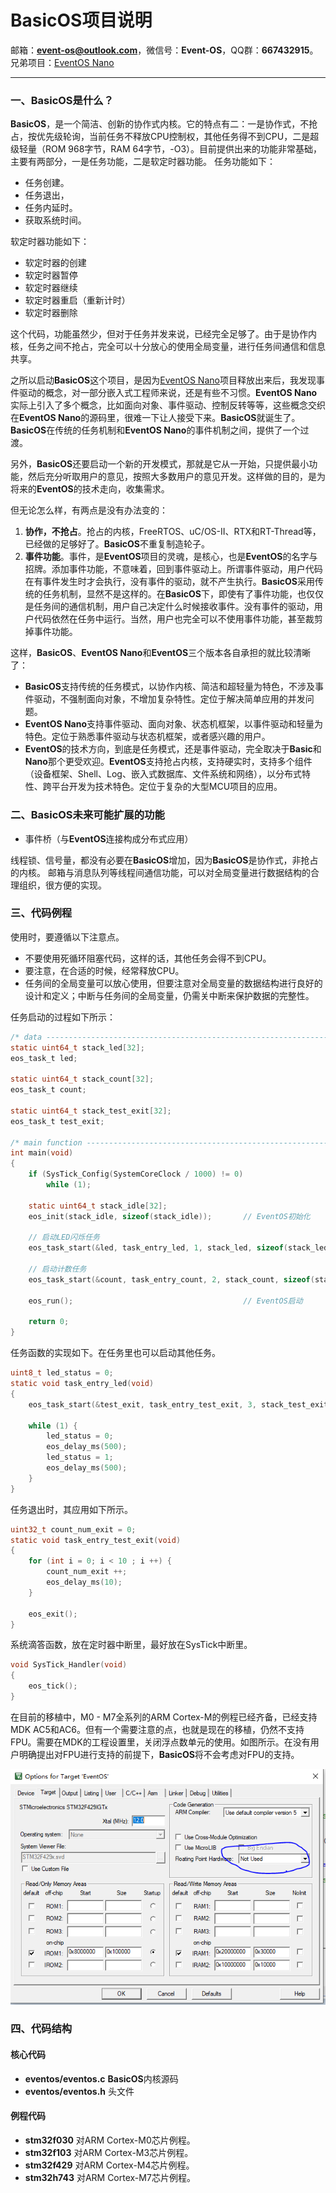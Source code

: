 # BasicOS项目说明

邮箱：**event-os@outlook.com**，微信号：**Event-OS**，QQ群：**667432915**。兄弟项目：[EventOS Nano](https://gitee.com/event-os/eventos-nano.git)

-------
### 一、BasicOS是什么？
**BasicOS**，是一个简洁、创新的协作式内核。它的特点有二：一是协作式，不抢占，按优先级轮询，当前任务不释放CPU控制权，其他任务得不到CPU，二是超级轻量（ROM 968字节，RAM 64字节，-O3）。目前提供出来的功能非常基础，主要有两部分，一是任务功能，二是软定时器功能。
任务功能如下：
+ 任务创建。
+ 任务退出，
+ 任务内延时。
+ 获取系统时间。

软定时器功能如下：
+ 软定时器的创建
+ 软定时器暂停
+ 软定时器继续
+ 软定时器重启（重新计时）
+ 软定时器删除

这个代码，功能虽然少，但对于任务并发来说，已经完全足够了。由于是协作内核，任务之间不抢占，完全可以十分放心的使用全局变量，进行任务间通信和信息共享。

之所以启动**BasicOS**这个项目，是因为[EventOS Nano](https://gitee.com/event-os/eventos-nano.git)项目释放出来后，我发现事件驱动的概念，对一部分嵌入式工程师来说，还是有些不习惯。**EventOS Nano**实际上引入了多个概念，比如面向对象、事件驱动、控制反转等等，这些概念交织在**EventOS Nano**的源码里，很难一下让人接受下来。**BasicOS**就诞生了。**BasicOS**在传统的任务机制和**EventOS Nano**的事件机制之间，提供了一个过渡。

另外，**BasicOS**还要启动一个新的开发模式，那就是它从一开始，只提供最小功能，然后充分听取用户的意见，按照大多数用户的意见开发。这样做的目的，是为将来的**EventOS**的技术走向，收集需求。

但无论怎么样，有两点是没有办法变的：
1. **协作，不抢占**。抢占的内核，FreeRTOS、uC/OS-II、RTX和RT-Thread等，已经做的足够好了。**BasicOS**不重复制造轮子。
1. **事件功能**。事件，是**EventOS**项目的灵魂，是核心，也是**EventOS**的名字与招牌。添加事件功能，不意味着，回到事件驱动上。所谓事件驱动，用户代码在有事件发生时才会执行，没有事件的驱动，就不产生执行。**BasicOS**采用传统的任务机制，显然不是这样的。在**BasicOS**下，即使有了事件功能，也仅仅是任务间的通信机制，用户自己决定什么时候接收事件。没有事件的驱动，用户代码依然在任务中运行。当然，用户也完全可以不使用事件功能，甚至裁剪掉事件功能。

这样，**BasicOS**、**EventOS Nano**和**EventOS**三个版本各自承担的就比较清晰了：
+ **BasicOS**支持传统的任务模式，以协作内核、简洁和超轻量为特色，不涉及事件驱动，不强制面向对象，不增加复杂特性。定位于解决简单应用的并发问题。
+ **EventOS Nano**支持事件驱动、面向对象、状态机框架，以事件驱动和轻量为特色。定位于熟悉事件驱动与状态机框架，或者感兴趣的用户。
+ **EventOS**的技术方向，到底是任务模式，还是事件驱动，完全取决于**Basic**和**Nano**那个更受欢迎。**EventOS**支持抢占内核，支持硬实时，支持多个组件（设备框架、Shell、Log、嵌入式数据库、文件系统和网络），以分布式特性、跨平台开发为技术特色。定位于复杂的大型MCU项目的应用。

### 二、BasicOS未来可能扩展的功能
+ 事件桥（与**EventOS**连接构成分布式应用）

线程锁、信号量，都没有必要在**BasicOS**增加，因为**BasicOS**是协作式，非抢占的内核。
邮箱与消息队列等线程间通信功能，可以对全局变量进行数据结构的合理组织，很方便的实现。

### 三、代码例程

使用时，要遵循以下注意点。
+ 不要使用死循环阻塞代码，这样的话，其他任务会得不到CPU。
+ 要注意，在合适的时候，经常释放CPU。
+ 任务间的全局变量可以放心使用，但要注意对全局变量的数据结构进行良好的设计和定义；中断与任务间的全局变量，仍需关中断来保护数据的完整性。

任务启动的过程如下所示：
``` C
/* data --------------------------------------------------------------------- */
static uint64_t stack_led[32];
eos_task_t led;

static uint64_t stack_count[32];
eos_task_t count;

static uint64_t stack_test_exit[32];
eos_task_t test_exit;

/* main function ------------------------------------------------------------ */
int main(void)
{
    if (SysTick_Config(SystemCoreClock / 1000) != 0)
        while (1);
    
    static uint64_t stack_idle[32];
    eos_init(stack_idle, sizeof(stack_idle));       // EventOS初始化
    
    // 启动LED闪烁任务
    eos_task_start(&led, task_entry_led, 1, stack_led, sizeof(stack_led));

    // 启动计数任务
    eos_task_start(&count, task_entry_count, 2, stack_count, sizeof(stack_count));

    eos_run();                                      // EventOS启动

    return 0;
}
```

任务函数的实现如下。在任务里也可以启动其他任务。
``` C
uint8_t led_status = 0;
static void task_entry_led(void)
{
    eos_task_start(&test_exit, task_entry_test_exit, 3, stack_test_exit, sizeof(stack_test_exit));
    
    while (1) {
        led_status = 0;
        eos_delay_ms(500);
        led_status = 1;
        eos_delay_ms(500);
    }
}
```

任务退出时，其应用如下所示。
``` C
uint32_t count_num_exit = 0;
static void task_entry_test_exit(void)
{
    for (int i = 0; i < 10 ; i ++) {
        count_num_exit ++;
        eos_delay_ms(10);
    }
    
    eos_exit();
}
```

系统滴答函数，放在定时器中断里，最好放在SysTick中断里。
``` C
void SysTick_Handler(void)
{
    eos_tick();
}
```

在目前的移植中，M0 - M7全系列的ARM Cortex-M的例程已经齐备，已经支持MDK AC5和AC6。但有一个需要注意的点，也就是现在的移植，仍然不支持FPU。需要在MDK的工程设置里，关闭浮点数单元的使用。如图所示。在没有用户明确提出对FPU进行支持的前提下，**BasicOS**将不会考虑对FPU的支持。

![avatar](/documentation/fpu_disable.png)

### 四、代码结构
#### **核心代码**
+ **eventos/eventos.c** **BasicOS**内核源码
+ **eventos/eventos.h** 头文件

#### **例程代码**
+ **stm32f030** 对ARM Cortex-M0芯片例程。
+ **stm32f103** 对ARM Cortex-M3芯片例程。
+ **stm32f429** 对ARM Cortex-M4芯片例程。
+ **stm32h743** 对ARM Cortex-M7芯片例程。
